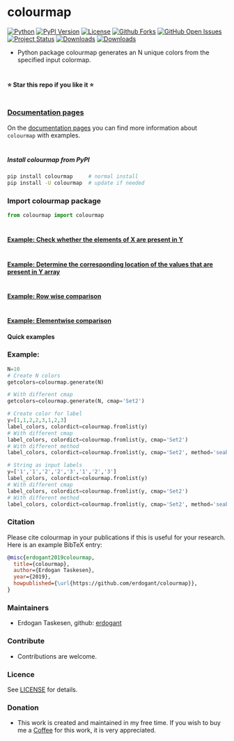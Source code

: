# colourmap

[![Python](https://img.shields.io/pypi/pyversions/colourmap)](https://img.shields.io/pypi/pyversions/colourmap)
[![PyPI Version](https://img.shields.io/pypi/v/colourmap)](https://pypi.org/project/colourmap/)
[![License](https://img.shields.io/badge/license-MIT-green.svg)](https://github.com/erdogant/colourmap/blob/master/LICENSE)
[![Github Forks](https://img.shields.io/github/forks/erdogant/colourmap.svg)](https://github.com/erdogant/colourmap/network)
[![GitHub Open Issues](https://img.shields.io/github/issues/erdogant/colourmap.svg)](https://github.com/erdogant/colourmap/issues)
[![Project Status](http://www.repostatus.org/badges/latest/active.svg)](http://www.repostatus.org/#active)
[![Downloads](https://pepy.tech/badge/colourmap/month)](https://pepy.tech/project/colourmap/month)
[![Downloads](https://pepy.tech/badge/colourmap)](https://pepy.tech/project/colourmap)
<!---[![BuyMeCoffee](https://img.shields.io/badge/buymea-coffee-yellow.svg)](https://www.buymeacoffee.com/erdogant)-->
<!---[![Coffee](https://img.shields.io/badge/coffee-black-grey.svg)](https://erdogant.github.io/donate/?currency=USD&amount=5)-->

* Python package colourmap generates an N unique colors from the specified input colormap.

# 
**⭐️ Star this repo if you like it ⭐️**
# 


### [Documentation pages](https://erdogant.github.io/colourmap/)

On the [documentation pages](https://erdogant.github.io/colourmap/) you can find more information about ``colourmap`` with examples. 

# 

##### Install colourmap from PyPI
```bash
pip install colourmap     # normal install
pip install -U colourmap  # update if needed
```


### Import colourmap package
```python
from colourmap import colourmap
```

#

#### [Example: Check whether the elements of X are present in Y](https://erdogant.github.io/ismember/pages/html/Examples.html#)

#

#### [Example: Determine the corresponding location of the values that are present in Y array](https://erdogant.github.io/ismember/pages/html/Examples.html#determine-the-corresponding-location-of-the-values-that-are-present-in-y-array)

#

#### [Example: Row wise comparison](https://erdogant.github.io/ismember/pages/html/Examples.html#row-wise-comparison-1)

#

#### [Example: Elementwise comparison](https://erdogant.github.io/ismember/pages/html/Examples.html#elementwise-comparison)


#### Quick examples


### Example:
```python
N=10
# Create N colors
getcolors=colourmap.generate(N)

# With different cmap
getcolors=colourmap.generate(N, cmap='Set2')

# Create color for label
y=[1,1,2,2,3,1,2,3]
label_colors, colordict=colourmap.fromlist(y)
# With different cmap
label_colors, colordict=colourmap.fromlist(y, cmap='Set2')
# With different method
label_colors, colordict=colourmap.fromlist(y, cmap='Set2', method='seaborn')

# String as input labels
y=['1','1','2','2','3','1','2','3']
label_colors, colordict=colourmap.fromlist(y)
# With different cmap
label_colors, colordict=colourmap.fromlist(y, cmap='Set2')
# With different method
label_colors, colordict=colourmap.fromlist(y, cmap='Set2', method='seaborn')

```

### Citation
Please cite colourmap in your publications if this is useful for your research. Here is an example BibTeX entry:
```BibTeX
@misc{erdogant2019colourmap,
  title={colourmap},
  author={Erdogan Taskesen},
  year={2019},
  howpublished={\url{https://github.com/erdogant/colourmap}},
}
```

### Maintainers
* Erdogan Taskesen, github: [erdogant](https://github.com/erdogant)

### Contribute
* Contributions are welcome.

### Licence
See [LICENSE](LICENSE) for details.

### Donation
* This work is created and maintained in my free time. If you wish to buy me a <a href="https://erdogant.github.io/donate/?currency=USD&amount=5">Coffee</a> for this work, it is very appreciated.
